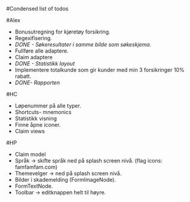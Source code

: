 #Condensed list of todos

#Alex
* Bonusutregning for kjøretøy forsikring.
* Regexifisering.
* *DONE - Søkeresultater i samme bilde som søkeskjema.*
* Fullføre alle adaptere.
* Claim adaptere
* *DONE - Statistikk layout*
* Implementere totalkunde som gir kunder med min 3 forsikringer 10% rabatt. 
* *DONE- Rapporten*

#HC
* Løpenummer på alle typer.
* Shortcuts- mnemonics
* Statistikk visning
* Finne åpne iconer.			
* Claim views

#HP
* Claim model
* Språk -> skifte språk ned på splash screen nivå.  	(flag icons: famfamfam.com) 
* Themevelger -> ned på splash screen nivå.
* Bilder i skademelding	(FormImageNode).
* FormTextNode.
* Toolbar -> editknappen helt til høyre.
